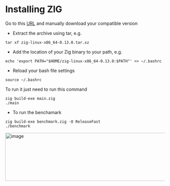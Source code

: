 # Installing ZIG

Go to this [URL](https://ziglang.org/download/) and manually download your compatible version


- Extract the archive using tar, e.g.

```
tar xf zig-linux-x86_64-0.13.0.tar.xz
```

- Add the location of your Zig binary to your path, e.g.

```
echo 'export PATH="$HOME/zig-linux-x86_64-0.13.0:$PATH"' >> ~/.bashrc
```

- Reload your bash file settings

```
source ~/.bashrc
```

To run it just need to run this command 

```
zig build-exe main.zig
./main
```


- To run the benchamark 
```
zig build-exe benchmark.zig -O ReleaseFast
./benchmark
```
<img width="684" height="152" alt="image" src="https://github.com/user-attachments/assets/98e5ec19-5a1c-4fcd-80d4-3ac48f832ba4" />

